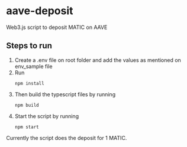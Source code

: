 # aave-deposit
Web3.js script to deposit MATIC on AAVE 

## Steps to run

1. Create a .env file on root folder and add the values as mentioned on env_sample file
2. Run 
   ```
   npm install
   ```
3. Then build the typescript files by running 
   ```
   npm build
   ```
4. Start the script by running
   ```
   npm start
   ```

Currently the script does the deposit for 1 MATIC.
